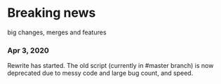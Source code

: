 # Breaking news 
big changes, merges and features
### Apr 3, 2020
Rewrite has started. The old script (currently in #master branch) is now deprecated due to messy code and large bug count, and speed.
